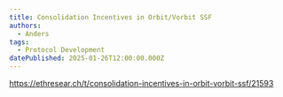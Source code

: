 ```yaml
---
title: Consolidation Incentives in Orbit/Vorbit SSF
authors:
  - Anders
tags:
  - Protocol Development
datePublished: 2025-01-26T12:00:00.000Z
---
```


<https://ethresear.ch/t/consolidation-incentives-in-orbit-vorbit-ssf/21593>
